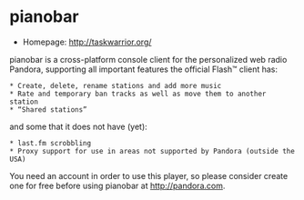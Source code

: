 # pianobar

* Homepage: http://taskwarrior.org/

pianobar is a cross-platform console client for the personalized web radio
 Pandora, supporting all important features the official Flash™ client has:

    * Create, delete, rename stations and add more music
    * Rate and temporary ban tracks as well as move them to another station
    * “Shared stations”

 and some that it does not have (yet):

    * last.fm scrobbling
    * Proxy support for use in areas not supported by Pandora (outside the USA)

 You need an account in order to use this player, so please consider create
 one for free before using pianobar at http://pandora.com.
